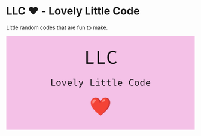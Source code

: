 # LLC ❤️ - Lovely Little Code

Little random codes that are fun to make.

![LLC](repository-open-graph-template.png 'Lovely little code')